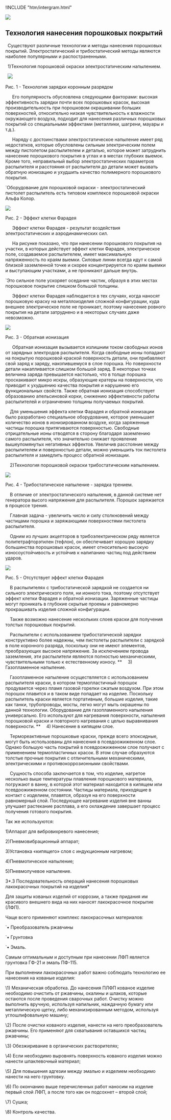!INCLUDE "htm/intergram.html"

![](https://chart.googleapis.com/chart?chs=180x180&amp;cht=qr&amp;chl=https://pp.vokov.tk/%D0%A2%D0%B5%D1%85%D0%BD%D0%BE%D0%BB%D0%BE%D0%B3%D1%96%D1%8F_%D0%BD%D0%B0%D0%BD%D0%B5%D1%81%D0%B5%D0%BD%D0%BD%D1%8F_%D0%BF%D0%BE%D1%80%D0%BE%D1%88%D0%BA%D0%BE%D0%B2%D0%B8%D1%85_%D0%BF%D0%BE%D0%BA%D1%80%D0%B8%D1%82%D1%82%D1%96%D0%B2.html) 


## Технология нанесения порошковых покрытий

` `Существуют различные технологии и методы нанесения порошковых покрытий. Электростатический и трибостатический методы являются наиболее популярными и распостраненными.

` `1)Технология порошковой окраски электростатическим напылением.

` `![](Aspose.Words.63807720-412a-498c-af0d-4311d60fdb06.002.png)

Рис. 1 - Технология зарядки коронным разрядом

`   `Его популярность обусловлена следующими факторами: высокая эффективность зарядки почти всех порошковых красок, высокая производительность при порошковом окрашивании больших поверхностей, относительно низкая чувствительность к влажности окружающего воздуха, подходит для нанесения различных порошковых покрытий со специальными эффектами (металлики, шагрени, мауары и т.д.).

`   `Наряду с достоинствами электростатическое напыление имеет ряд недостатков, которые обусловлены сильным электрическим полем между пистолетом распылителем и деталью, которое может затруднить нанесение порошкового покрытия в углах и в местах глубоких выемок. Кроме того, неправильный выбор электростатических параметров распылителя и расстояния от распылителя до детали может вызвать обратную ионизацию и ухудшить качество полимерного порошкового покрытия.

`Оборудование для порошковой окраски - электростатический пистолет распылитель есть типовом комплексе порошковой окраски Альфа Колор.

![](Aspose.Words.63807720-412a-498c-af0d-4311d60fdb06.003.png)

Рис. 2 - Эффект клетки Фарадея

`   `Эффект клетки Фарадея - результат воздействия электростатических и аэродинамических сил.

`   `На рисунке показано, что при нанесении порошкового покрытия на участки, в которых действует эффект клетки Фарадея, электрическое поле, создаваемое распылителем, имеет максимальную напряженность по краям выемки. Силовые линии  всегда идут к самой близкой заземленной точке и скорее концентрируется по краям выемки и выступающим участками, а не проникают дальше внутрь.

 `Это сильное поле ускоряет оседание частик, образуя в этих местах порошковое покрытие слишком большой толщины.

`   `Эффект клетки Фарадея наблюдается в тех случаях, когда наносят порошковую краску на металлоизделия сложной конфигурации, куда внешнее электрическое поле не проникает, поэтому нанесение ровного покрытия на детали затруднено и в некоторых случаях даже невозможно.

![](Aspose.Words.63807720-412a-498c-af0d-4311d60fdb06.004.png)

Рис. 3 - Обратная ионизация

`   `Обратная ионизация вызывается излишним током свободных ионов от зарядных электродов распылителя. Когда свободные ионы попадают на покрытую порошковой краской поверхность детали, они прибавляют свой заряд к заряду, накопившемуся в слое порошка. Но поверхности детали накапливается слишком большой заряд. В некоторых точках величина заряда превышается настолько, что в толще порошка проскакивают микро искры, образующие кратеры на поверхности, что приводит к ухудшению качества покрытия и нарушению его функциональных свойств. Также обратная ионизация способствует образованию апельсиновой корки, снижению эффективности работы распылителей и ограничению толщины получаемых покрытий.

`  `Для уменьшения эффекта клетки Фарадея и обратной ионизации было разработано специальное оборудование, которое уменьшает количество ионов в ионизированном воздухе, когда заряженные частицы порошка притягиваются поверхностью. Свободные отрицательные ионы отводятся в сторону благодаря заземлению самого распылителя, что значительно снижает проявление вышеупомянутых негативных эффектов. Увеличив расстояние между распылителем и поверхностью детали, можно уменьшить ток пистолета распылителя и замедлить процесс обратной ионизации.

`  `2)Технология порошковой окраски трибостатическим напылением.

![](Aspose.Words.63807720-412a-498c-af0d-4311d60fdb06.005.png)

Рис. 4 - Трибостатическое напыление - зарядка трением.

`  `В отличие от электростатического напыления, в данной системе нет генератора высого напряжения для распылителя. Порошок заряжается в процессе трения.

`  `Главная задача - увеличить число и силу столкновений между частицами порошка и заряжающими поверхностями пистолета распылителя.

`  `Одним из лучших акцепторов в трибоэлектрическом ряду является политетрафторэтилен (тефлон), он обеспечивает хорошую зарядку большинства порошковых красок, имеет относительно высокую износоустойчивость и устойчив к налипанию частиц под действием ударов.

![](Aspose.Words.63807720-412a-498c-af0d-4311d60fdb06.006.png)

Рис. 5 - Отсутствует эффект клетки Фарадея

`  `В распылителях с трибостатической зарядкой не создается ни сильного электрического поля, ни ионного тока, поэтому отсутствует эффект клетки Фарадея и обратной ионизации. Заряженные частицы могут проникать в глубокие скрытые проемы и равномерно прокрашивать изделия сложной конфигурации.

`  `Также возможно нанесение нескольких слоев краски для получения толстых порошковых покрытий.

`  `Распылители с использованием трибостатической зарядки конструктивно более надежны, чем пистолеты распылители с зарядкой в поле коронного разряда, поскольку они не имеют элементов, преобразующих высокое напряжение. За исключением провода заземления, эти распылители являются полностью механическими, чувствительными только к естественному износу.
**
`  `3) Газопламенное напыление.

`  `Газопламенное напыление осуществляется с использованием распылителя краски, в котором термопластичный порошок продувается через пламя газовой горелки сжатым воздухом. При этом порошок плавится и в таком виде попадает на изделие. Поскольку распылитель краски является портативным, большие изделия, такие как танки, трубопроводы, мосты, легко могут мыть окрашены по данной технологии. Оборудование для газопламенного напыления универсально. Его используют для нагревания поверхности, напыления порошковой краски и повторного нагревания с целью выравнивания поверхности.
**
`  `4) Нанесение в кипящем слое.

`  `Термореактивные порошковые краски, прежде всего эпоксидные, могут быть использованы для нанесения в псевдоожиженном слое. Однако большую часть покрытий в псевдоожиженном слое получают с применением термопластичных красок. В этом случае образуются толстые прочные покрытия с отличительными механическими, электрическими и противокоррозионными свойствами.

`  `Сущность способа заключается в том, что изделие, нагретое несколько выше температуры плавления порошкового материала, погружают в ванну, в которой этот материал находится в кипящем или псевдоожиженном состоянии. Частицы материала, приходящие в контакт с изделием, плавятся, образуя на его поверхности равномерный слой. Последующее нагревание изделия вне ванны улучшает растекание расплава, а его охлаждение завершает процесс получения готового покрытия.

Так же используются:

1)Аппарат для вибровихревого нанесения;

2)Пневмовибрационный аппарат;

3)Установка «кипящего» слоя с индукционным нагревом;

4)Пневмотическое напыление;

5)Пневмолучевое напыление.




3*.3 Последовательность операций нанесения порошковых лакокрасочных покрытий на  изделия*

Для защиты кованых изделий от коррозии, а также придания им красивого внешнего вида на них наносят лакокрасочное покрытие (ЛФП). 

Чаще всего применяют комплекс лакокрасочных материалов: 

`•    Преобразователь ржавчины 

`•    Грунтовка 

`•    Эмаль. 

Самым оптимальным и доступным при нанесении ЛФП является грунтовка ГФ-21 и эмаль ПФ-115. 

При выполнении лакокрасочных работ важно соблюдать технологию ее нанесения на кованые изделия:

\1) Механическая обработка. До нанесения ПЛФП кованое изделие необходимо очистить от ржавчины, окалины и шлаков, которые остаются после проведения сварочных работ. Очистку можно выполнить вручную, используя напильник, наждачную бумагу или металлическую щетку, либо механизированным методом, используя углошлифовальную машину;

\2) После очистки кованого изделия, нанести на него преобразователь ржавчины. Его применяют для схватывания оставшихся частиц ржавчины; 

\3) Обезжиривание в органических растворителях;

\4) Если необходимо выровнять поверхность кованого изделия можно нанести шпаклевочный материал;

\5) Для повышения адгезии между эмалью и изделием необходимо нанести на него грунтовку. 

\6) По окончанию выше перечисленных работ наносим на изделие первый слой ЛФП, а после того как он подсохнет – второй слой; 

\7) Сушка;

\8) Контроль качества.